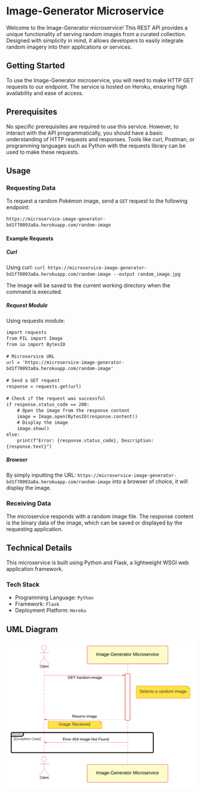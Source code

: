 # Image-Generator Microservice

Welcome to the Image-Generator microservice! This REST API provides a unique functionality of serving random images from a curated collection. Designed with simplicity in mind, it allows developers to easily integrate random imagery into their applications or services.

## Getting Started

To use the Image-Generator microservice, you will need to make HTTP GET requests to our endpoint. The service is hosted on Heroku, ensuring high availability and ease of access.

## Prerequisites

No specific prerequisites are required to use this service. However, to interact with the API programmatically, you should have a basic understanding of HTTP requests and responses. Tools like curl, Postman, or programming languages such as Python with the requests library can be used to make these requests.

## Usage

### Requesting Data

To request a random Pokémon image, send a `GET` request to the following endpoint:

```
https://microservice-image-generator-bd1f70093a8a.herokuapp.com/random-image
```

#### Example Requests

##### Curl

Using curl: ```curl https://microservice-image-generator-bd1f70093a8a.herokuapp.com/random-image --output random_image.jpg```

The image will be saved to the current working directory when the command is executed.

##### Request Module

Using requests module: 

```
import requests
from PIL import Image
from io import BytesIO

# Microservice URL
url = 'https://microservice-image-generator-bd1f70093a8a.herokuapp.com/random-image'

# Send a GET request
response = requests.get(url)

# Check if the request was successful
if response.status_code == 200:
    # Open the image from the response content
    image = Image.open(BytesIO(response.content))
    # Display the image
    image.show()
else:
    print(f"Error: {response.status_code}, Description: {response.text}")
```

##### Browser

By simply inputting the URL: `https://microservice-image-generator-bd1f70093a8a.herokuapp.com/random-image` into a browser of choice, it will display the image.

### Receiving Data

The microservice responds with a random image file. The response content is the binary data of the image, which can be saved or displayed by the requesting application.

## Technical Details

This microservice is built using Python and Flask, a lightweight WSGI web application framework.

### Tech Stack

+ Programming Language: `Python`
+ Framework: `Flask`
+ Deployment Platform: `Heroku`

## UML Diagram

![UML diagram](diagram/UML.png)